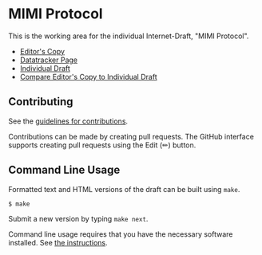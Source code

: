 # MIMI Protocol

This is the working area for the individual Internet-Draft, "MIMI Protocol".

* [Editor's Copy](https://rohanmahy.github.io/mls-semiprivatemessage/#go.draft-mahy-mls-semiprivatemessage.html)
* [Datatracker Page](https://datatracker.ietf.org/doc/draft-mahy-mls-semiprivatemessage)
* [Individual Draft](https://datatracker.ietf.org/doc/html/draft-mahy-mls-semiprivatemessage)
* [Compare Editor's Copy to Individual Draft](https://rohanmahy.github.io/mls-semiprivatemessage/#go.draft-mahy-mls-semiprivatemessage.diff)


## Contributing

See the
[guidelines for contributions](https://github.com/rohanmahy/mls-semiprivatemessage/blob/main/CONTRIBUTING.md).

Contributions can be made by creating pull requests.
The GitHub interface supports creating pull requests using the Edit (✏) button.


## Command Line Usage

Formatted text and HTML versions of the draft can be built using `make`.

```sh
$ make
```

Submit a new version by typing `make next`.

Command line usage requires that you have the necessary software installed.  See
[the instructions](https://github.com/martinthomson/i-d-template/blob/main/doc/SETUP.md).

